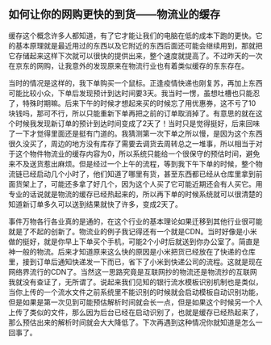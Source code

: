 ## 如何让你的网购更快的到货——物流业的缓存

缓存这个概念许多人都知道，有了它才能让我们的电脑在低的成本下跑的更快。它的基本原理就是最近用过的东西以及它附近的东西后面还可能会继续用到，那就把它存储起来这样下次就可以很快的提供出来，整个速度就提高了。不过昨天的一次在京东的网购，让我意外的发现原来在物流行业也有着类似缓存的东东存在。

当时的情况是这样的，我下单购买一个鼠标。正逢疫情快递也刚复苏，再加上东西可能比较小众，下单后发现预计到达时间要3天。我当时一愣，虽想吐槽也只能忍了，特殊时期嘛。后来下午的时候才想起来买的时候忘了用优惠券，这不亏了10块钱吗，那可不行，所以只能重新下单再把之前的订单取消掉了。有意思的就在这个时候我发现新订单的预计到达时间变成了2天了！当时只是觉得挺好，后来回味了一下才觉得里面还是挺有门道的。我猜测第一次下单之所以慢，是因为这个东西很久没买了，周边的地方没有库存了需要去调货去周转总之一堆事，所以相当于对于这个物件物流业的缓存内容为0，所以系统只能给一个很保守的预估时间，避免来不及送货惹出麻烦。但是经过一个上午的流程，等到我下午下单的时候，整个物流链已经启动几个小时了，他们知道了哪里有货，甚至东西都已经从仓库里拿到前面货架上了，可能还多拿了好几个，因为这个人买了它可能近期还会有人买它。用专业的话说就是物流的缓存已经热起来的，所以再下单的时候系统就可以很清楚的知道新订单多久可以送到结果就快了许多，变成2天了。

事件万物各行各业真的是通的，在这个行业的基本理论如果迁移到其他行业很可能就是了不起的创新了。物流业的例子我记得还有一个就是CDN。当时好像是小米做的挺好，就是你早上下单买个手机，可能2个小时后就送到你办公室了。简直是神一般的物流。后来才知道原来这么快的原因是小米把货已经放在了快递的仓库里，接到订单后通知快递发一下而已，省下了小米到快递公司的流程。这就是现在网络界流行的CDN了。当然这一思路究竟是互联网抄的物流还是物流抄的互联网我就没有查证了，无所谓了。说起来我们见知的银行流水模板识别机制也是类似，当你上传的一个流水文件之前系统里不能识别的时候就会启动模板自动识别功能，但是如果是第一次见到可能预估解析时间就会长一点，但是如果这个时候另一个人上传了类似的文件，那么因为后台已经在启动识别了，也就是缓存已经热起来了，那么预估出来的解析时间就会大大降低了。下次再遇到这种情况你就知道是怎么一回事了。

